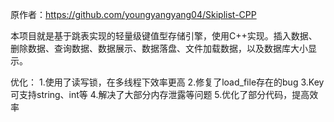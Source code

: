 原作者：https://github.com/youngyangyang04/Skiplist-CPP


本项目就是基于跳表实现的轻量级键值型存储引擎，使用C++实现。插入数据、删除数据、查询数据、数据展示、数据落盘、文件加载数据，以及数据库大小显示。


优化：
    1.使用了读写锁，在多线程下效率更高
    2.修复了load_file存在的bug
    3.Key可支持string、int等
    4.解决了大部分内存泄露等问题
    5.优化了部分代码，提高效率